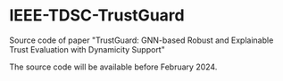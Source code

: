 # IEEE-TDSC-TrustGuard
Source code of paper "TrustGuard: GNN-based Robust and Explainable Trust Evaluation with Dynamicity Support"

The source code will be available before February 2024.
